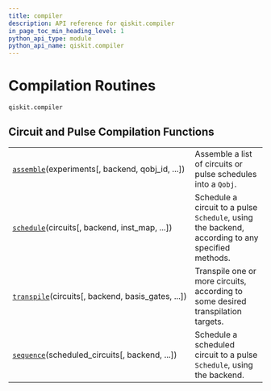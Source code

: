 ```yaml
---
title: compiler
description: API reference for qiskit.compiler
in_page_toc_min_heading_level: 1
python_api_type: module
python_api_name: qiskit.compiler
---
```


<span id="module-qiskit.compiler" />

<span id="qiskit-compiler" />

# Compilation Routines

<span id="module-qiskit.compiler" />

`qiskit.compiler`

## Circuit and Pulse Compilation Functions

|                                                                                                               |                                                                                                  |
| ------------------------------------------------------------------------------------------------------------- | ------------------------------------------------------------------------------------------------ |
| [`assemble`](qiskit.compiler.assemble "qiskit.compiler.assemble")(experiments\[, backend, qobj\_id, ...])     | Assemble a list of circuits or pulse schedules into a `Qobj`.                                    |
| [`schedule`](qiskit.compiler.schedule "qiskit.compiler.schedule")(circuits\[, backend, inst\_map, ...])       | Schedule a circuit to a pulse `Schedule`, using the backend, according to any specified methods. |
| [`transpile`](qiskit.compiler.transpile "qiskit.compiler.transpile")(circuits\[, backend, basis\_gates, ...]) | Transpile one or more circuits, according to some desired transpilation targets.                 |
| [`sequence`](qiskit.compiler.sequence "qiskit.compiler.sequence")(scheduled\_circuits\[, backend, ...])       | Schedule a scheduled circuit to a pulse `Schedule`, using the backend.                           |

